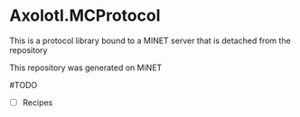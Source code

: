 # Axolotl.MCProtocol
This is a protocol library bound to a MINET server that is detached from the repository

This repository was generated on MiNET

#TODO

- [ ] Recipes
